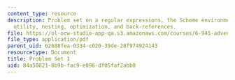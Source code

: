 ```yaml
---
content_type: resource
description: Problem set on a regular expressions, the Scheme environment, the grep
  utility, nesting, optimization, and back-references.
file: https://ol-ocw-studio-app-qa.s3.amazonaws.com/courses/6-945-adventures-in-advanced-symbolic-programming-spring-2009/84a500218b9bfac9e096df05faf2abb0_MIT6_945s09_assn01.pdf
file_type: application/pdf
parent_uid: 62688fea-0334-c020-39de-28f974924143
resourcetype: Document
title: Problem Set 1
uid: 84a50021-8b9b-fac9-e096-df05faf2abb0
---
```

